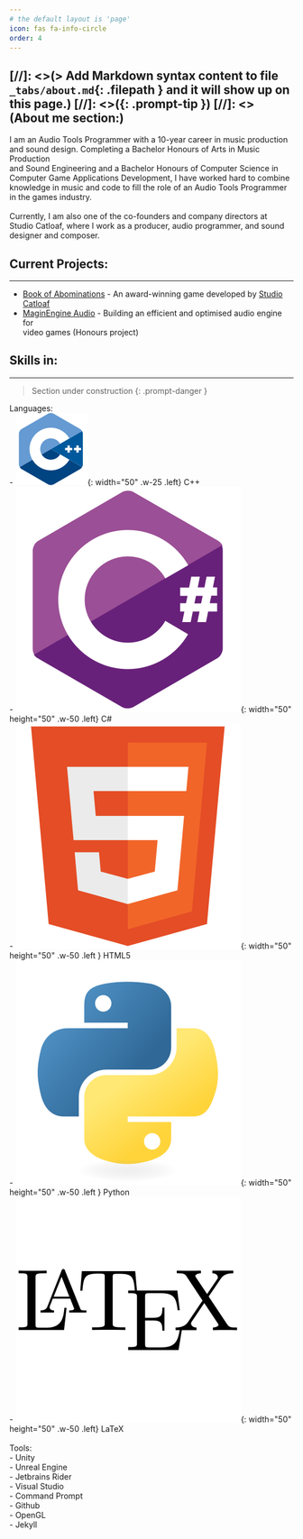 ```yaml
---
# the default layout is 'page'
icon: fas fa-info-circle
order: 4
--- 
```

[//]: <>(> Add Markdown syntax content to file `_tabs/about.md`{: .filepath } and it will show up on this page.)
[//]: <>({: .prompt-tip })
[//]: <>(About me section:)
---
I am an Audio Tools Programmer with a 10-year career in music production <br>and sound design. Completing a Bachelor Honours of Arts in Music Production <br>and Sound Engineering and a Bachelor Honours of Computer Science in <br>Computer Game Applications Development, I have worked hard to combine <br>knowledge in music and code to fill the role of an Audio Tools Programmer <br>in the games industry.<br><br>Currently, I am also one of the co-founders and company directors at <br>Studio Catloaf, where I work as a producer, audio programmer, and sound <br>designer and composer.

## Current Projects:
---
- [Book of Abominations](https://www.eurogamer.net/uncovering-the-eldritch-horror-monster-collecting-rpg-book-of-abominations) - An award-winning game developed by [Studio Catloaf](https://x.com/StudioCatloaf)
- [MaginEngine Audio](https://github.com/JanHuss/maginEngineAudio) - Building an efficient and optimised audio engine for <br>video games (Honours project) 

<!-- markdownlint-restore -->
## Skills in:
---
> Section under construction
{: .prompt-danger }

Languages:<br>
    - ![cplusplus](/assets/img/logos/cplusplus.png){: width="50" .w-25 .left} C++<br>
    - ![cpsharp](/assets/img/logos/csharp.png){: width="50" height="50" .w-50 .left} C#<br>
    - ![html](/assets/img/logos/html.png){: width="50" height="50" .w-50 .left } HTML5<br>
    - ![python](/assets/img/logos/python.png){: width="50" height="50" .w-50 .left } Python<br>
    - ![latex](/assets/img/logos/latex.png){: width="50" height="50" .w-50 .left} LaTeX<br>
<br>
Tools:<br>
    - Unity<br>
    - Unreal Engine<br>
    - Jetbrains Rider<br>
    - Visual Studio<br>
    - Command Prompt<br>
    - Github<br>
    - OpenGL<br>
    - Jekyll<br>
